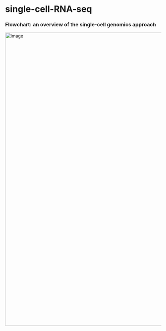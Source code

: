 # single-cell-RNA-seq


### Flowchart: an overview of the single-cell genomics approach  

<img width="948" alt="image" src="https://user-images.githubusercontent.com/62751614/215587465-22eeccb7-3877-47d4-8f72-bfeba3bab7c7.png">
